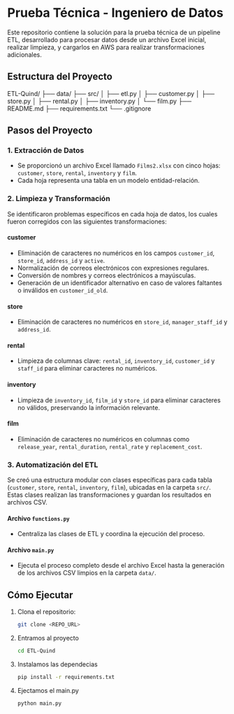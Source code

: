 # Prueba Técnica - Ingeniero de Datos

Este repositorio contiene la solución para la prueba técnica de un pipeline ETL, desarrollado para procesar datos desde un archivo Excel inicial, realizar limpieza, y cargarlos en AWS para realizar transformaciones adicionales.

## Estructura del Proyecto

ETL-Quind/
├── data/
├── src/
│   ├── etl.py
│   ├── customer.py
│   ├── store.py
│   ├── rental.py
│   ├── inventory.py
│   └── film.py
├── README.md
├── requirements.txt
└── .gitignore


## Pasos del Proyecto

### 1. Extracción de Datos
- Se proporcionó un archivo Excel llamado `Films2.xlsx` con cinco hojas: `customer`, `store`, `rental`, `inventory` y `film`.
- Cada hoja representa una tabla en un modelo entidad-relación.

### 2. Limpieza y Transformación
Se identificaron problemas específicos en cada hoja de datos, los cuales fueron corregidos con las siguientes transformaciones:

#### **customer**
- Eliminación de caracteres no numéricos en los campos `customer_id`, `store_id`, `address_id` y `active`.
- Normalización de correos electrónicos con expresiones regulares.
- Conversión de nombres y correos electrónicos a mayúsculas.
- Generación de un identificador alternativo en caso de valores faltantes o inválidos en `customer_id_old`.

#### **store**
- Eliminación de caracteres no numéricos en `store_id`, `manager_staff_id` y `address_id`.

#### **rental**
- Limpieza de columnas clave: `rental_id`, `inventory_id`, `customer_id` y `staff_id` para eliminar caracteres no numéricos.

#### **inventory**
- Limpieza de `inventory_id`, `film_id` y `store_id` para eliminar caracteres no válidos, preservando la información relevante.

#### **film**
- Eliminación de caracteres no numéricos en columnas como `release_year`, `rental_duration`, `rental_rate` y `replacement_cost`.

### 3. Automatización del ETL
Se creó una estructura modular con clases específicas para cada tabla (`customer`, `store`, `rental`, `inventory`, `film`), ubicadas en la carpeta `src/`. Estas clases realizan las transformaciones y guardan los resultados en archivos CSV.

#### **Archivo `functions.py`**
- Centraliza las clases de ETL y coordina la ejecución del proceso.

#### **Archivo `main.py`**
- Ejecuta el proceso completo desde el archivo Excel hasta la generación de los archivos CSV limpios en la carpeta `data/`.

## Cómo Ejecutar
1. Clona el repositorio:
    ```bash
    git clone <REPO_URL>
   
2. Entramos al proyecto
    ```bash
    cd ETL-Quind
   
3. Instalamos las dependecias
    ```bash
    pip install -r requirements.txt
   
4. Ejectamos el main.py
    ```bash
    python main.py